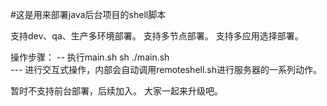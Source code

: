 #这是用来部署java后台项目的shell脚本

支持dev、qa、生产多环境部署。
支持多节点部署。
支持多应用选择部署。

操作步骤：
   --  执行main.sh sh ./main.sh  
  --- 进行交互式操作，内部会自动调用remoteshell.sh进行服务器的一系列动作。





暂时不支持前台部署，后续加入。
大家一起来升级吧。
